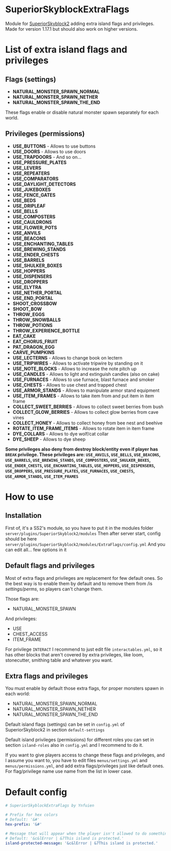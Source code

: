 # SuperiorSkyblockExtraFlags
Module for [SuperiorSkyblock2](https://github.com/BG-Software-LLC/SuperiorSkyblock2) adding extra island flags and privileges. Made for version 1.17.1 but should also work on higher versions.

# List of extra island flags and privileges
## Flags (settings)
- **NATURAL_MONSTER_SPAWN_NORMAL**
- **NATURAL_MONSTER_SPAWN_NETHER**
- **NATURAL_MONSTER_SPAWN_THE_END**

These flags enable or disable natural monster spawn separately for each world.

## Privileges (permissions)
- **USE_BUTTONS** - Allows to use buttons
- **USE_DOORS** - Allows to use doors
- **USE_TRAPDOORS** - And so on...
- **USE_PRESSURE_PLATES**
- **USE_LEVERS**
- **USE_REPEATERS**
- **USE_COMPARATORS**
- **USE_DAYLIGHT_DETECTORS**
- **USE_JUKEBOXES**
- **USE_FENCE_GATES**
- **USE_BEDS**
- **USE_DRIPLEAF**
- **USE_BELLS**
- **USE_COMPOSTERS**
- **USE_CAULDRONS**
- **USE_FLOWER_POTS**
- **USE_ANVILS**
- **USE_BEACONS**
- **USE_ENCHANTING_TABLES**
- **USE_BREWING_STANDS**
- **USE_ENDER_CHESTS**
- **USE_BARRELS**
- **USE_SHULKER_BOXES**
- **USE_HOPPERS**
- **USE_DISPENSERS**
- **USE_DROPPERS**
- **USE_ELYTRA**
- **USE_NETHER_PORTAL**
- **USE_END_PORTAL**
- **SHOOT_CROSSBOW**
- **SHOOT_BOW**
- **THROW_EGGS**
- **THROW_SNOWBALLS**
- **THROW_POTIONS**
- **THROW_EXPERIENCE_BOTTLE**
- **EAT_CAKE**
- **EAT_CHORUS_FRUIT**
- **PAT_DRAGON_EGG**
- **CARVE_PUMPKINS**
- **USE_LECTERNS** - Allows to change book on lectern
- **USE_TRIPWIRES** - Allows to activate tripwire by standing on it
- **USE_NOTE_BLOCKS** - Allows to increase the note pitch up
- **USE_CANDLES** - Allows to light and extinguish candles (also on cake)
- **USE_FURNACES** - Allows to use furnace, blast furnace and smoker
- **USE_CHESTS** - Allows to use chest and trapped chest
- **USE_ARMOR_STANDS** - Allows to manipulate armor stand equipment
- **USE_ITEM_FRAMES** - Allows to take item from and put item in item frame
- **COLLECT_SWEET_BERRIES** - Allows to collect sweet berries from bush
- **COLLECT_GLOW_BERRIES** - Allows to collect glow berries from cave vines
- **COLLECT_HONEY** - Allows to collect honey from bee nest and beehive
- **ROTATE_ITEM_FRAME_ITEMS** - Allows to rotate item in item frame
- **DYE_COLLARS** - Allows to dye wolf/cat collar
- **DYE_SHEEP** - Allows to dye sheep

**Some privileges also deny from destroy block/entity even if player has `BREAK` privilege. These privileges are: `USE_ANVILS`, `USE_BELLS`, `USE_BEACONS`, `USE_BARRELS`, `USE_BREWING_STANDS`, `USE_COMPOSTERS`, `USE_SHULKER_BOXES`, `USE_ENDER_CHESTS`, `USE_ENCHANTING_TABLES`, `USE_HOPPERS`, `USE_DISPENSERS`, `USE_DROPPERS`, `USE_PRESSURE_PLATES`, `USE_FURNACES`, `USE_CHESTS`, `USE_ARMOR_STANDS`, `USE_ITEM_FRAMES`**

# How to use
## Installation
First of, it's a SS2's module, so you have to put it in the modules folder
`server/plugins/SuperiorSkyblock2/modules`
Then after server start, config should be here
`server/plugins/SuperiorSkyblock2/modules/ExtraFlags/config.yml`
And you can edit all... few options in it 

## Default flags and privileges
Most of extra flags and privileges are replacement for few default ones. So the best way is to enable them by default and to remove them from /is _settings/perms_, so players can't change them.

Those flags are:
- NATURAL_MONSTER_SPAWN

And privileges:
- USE
- CHEST_ACCESS
- ITEM_FRAME

For privilege `INTERACT` I recommend to just edit file `interactables.yml`, so it has other blocks that aren't covered by extra privileges, like loom, stonecutter, smithing table and whatever you want.

## Extra flags and privileges
You must enable by default those extra flags, for proper monsters spawn in each world:
- NATURAL_MONSTER_SPAWN_NORMAL
- NATURAL_MONSTER_SPAWN_NETHER
- NATURAL_MONSTER_SPAWN_THE_END

Default island flags (settings) can be set in `config.yml` of SuperiorSkyblock2 in section `default-settings`

Default island privileges (permissions) for different roles you can set in section `island-roles` also in `config.yml` and I recommend to do it.

If you want to give players access to change these flags and privileges, and I assume you want to, you have to edit files `menus/settings.yml` and `menus/permissions.yml`, and add extra flags/privileges just like default ones. For flag/privilege name use name from the list in lower case.

# Default config
```yml
# SuperiorSkyblockExtraFlags by Ynfuien

# Prefix for hex colors
# Default: '&#'
hex-prefix: '&#'

# Message that will appear when the player isn't allowed to do something on island
# Default: '&c&lError | &7This island is protected.'
island-protected-message: '&c&lError | &7This island is protected.'
```